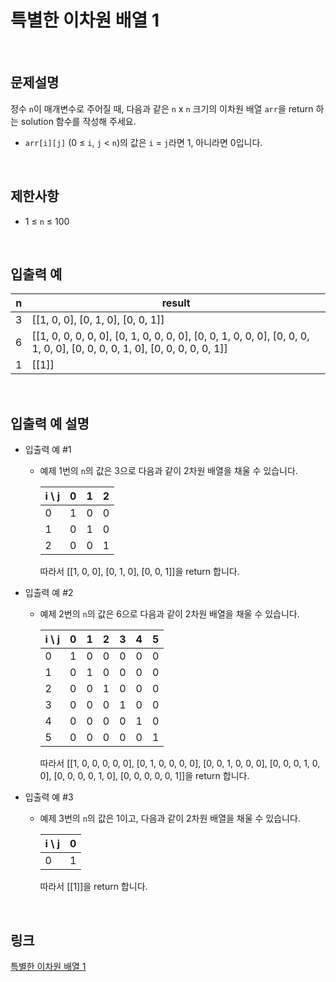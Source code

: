 # 특별한 이차원 배열 1

<br>

## 문제설명
정수 `n`이 매개변수로 주어질 때, 다음과 같은 `n` x `n` 크기의 이차원 배열 `arr`을 return 하는 solution 함수를 작성해 주세요.

- `arr[i][j]` (0 ≤ `i`, `j` < `n`)의 값은 `i` = `j`라면 1, 아니라면 0입니다.

<br>

## 제한사항
- 1 ≤ `n` ≤ 100

<br>

## 입출력 예
| n | result |
|---|---|
| 3 | [[1, 0, 0], [0, 1, 0], [0, 0, 1]] |
| 6 | [[1, 0, 0, 0, 0, 0], [0, 1, 0, 0, 0, 0], [0, 0, 1, 0, 0, 0], [0, 0, 0, 1, 0, 0], [0, 0, 0, 0, 1, 0], [0, 0, 0, 0, 0, 1]] |
| 1 | [[1]] |

<br>

## 입출력 예 설명
- 입출력 예 #1
    - 예제 1번의 `n`의 값은 3으로 다음과 같이 2차원 배열을 채울 수 있습니다.

        | i \ j | 0 | 1 | 2 |
        |---|---|---|---|
        | 0 | 1 | 0 | 0 |
        | 1 | 0 | 1 | 0 |
        | 2 | 0 | 0 | 1 |

        따라서 [[1, 0, 0], [0, 1, 0], [0, 0, 1]]을 return 합니다.

- 입출력 예 #2
    - 예제 2번의 `n`의 값은 6으로 다음과 같이 2차원 배열을 채울 수 있습니다.

        | i \ j | 0 | 1 | 2 | 3 | 4 | 5 |
        |---|---|---|---|---|---|---|
        | 0 | 1 | 0 | 0 | 0 | 0 | 0 |
        | 1 | 0 | 1 | 0 | 0 | 0 | 0 |
        | 2 | 0 | 0 | 1 | 0 | 0 | 0 |
        | 3 | 0 | 0 | 0 | 1 | 0 | 0 |
        | 4 | 0 | 0 | 0 | 0 | 1 | 0 |
        | 5 | 0 | 0 | 0 | 0 | 0 | 1 |

        따라서 [[1, 0, 0, 0, 0, 0], [0, 1, 0, 0, 0, 0], [0, 0, 1, 0, 0, 0], [0, 0, 0, 1, 0, 0], [0, 0, 0, 0, 1, 0], [0, 0, 0, 0, 0, 1]]을 return 합니다.

- 입출력 예 #3
    - 예제 3번의 `n`의 값은 1이고, 다음과 같이 2차원 배열을 채울 수 있습니다.

        | i \ j | 0 |
        |---|---|
        | 0 | 1 |

        따라서 [[1]]을 return 합니다.

<br>

## 링크
[특별한 이차원 배열 1](https://school.programmers.co.kr/learn/courses/30/lessons/181833)

